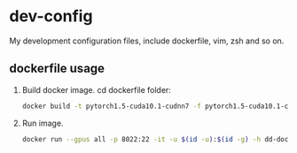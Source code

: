 # dev-config
My development configuration files, include dockerfile, vim, zsh and so on.

## dockerfile usage
1. Build docker image.
    cd dockerfile folder:
    ```bash
    docker build -t pytorch1.5-cuda10.1-cudnn7 -f pytorch1.5-cuda10.1-cudnn7.dockerfile
    ```

2. Run image.
    ```bash
    docker run --gpus all -p 8022:22 -it -u $(id -u):$(id -g) -h dd-docker -v /home/dreamhomes:/home/dreamhomes pytorch1.5-cuda10.1-cudnn7
    ```